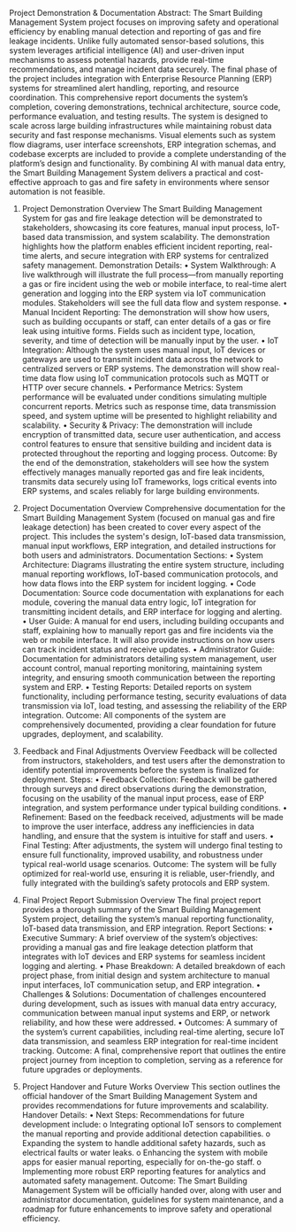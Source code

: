 Project Demonstration & Documentation
Abstract:
The Smart Building Management System project focuses on improving safety and operational efficiency by enabling manual detection and reporting of gas and fire leakage incidents. Unlike fully automated sensor-based solutions, this system leverages artificial intelligence (AI) and user-driven input mechanisms to assess potential hazards, provide real-time recommendations, and manage incident data securely. The final phase of the project includes integration with Enterprise Resource Planning (ERP) systems for streamlined alert handling, reporting, and resource coordination.
This comprehensive report documents the system’s completion, covering demonstrations, technical architecture, source code, performance evaluation, and testing results. The system is designed to scale across large building infrastructures while maintaining robust data security and fast response mechanisms. Visual elements such as system flow diagrams, user interface screenshots, ERP integration schemas, and codebase excerpts are included to provide a complete understanding of the platform’s design and functionality.
By combining AI with manual data entry, the Smart Building Management System delivers a practical and cost-effective approach to gas and fire safety in environments where sensor automation is not feasible.
1.	Project Demonstration Overview
The Smart Building Management System for gas and fire leakage detection will be demonstrated to stakeholders, showcasing its core features, manual input process, IoT-based data transmission, and system scalability. The demonstration highlights how the platform enables efficient incident reporting, real-time alerts, and secure integration with ERP systems for centralized safety management.
Demonstration Details:
•	System Walkthrough:
A live walkthrough will illustrate the full process—from manually reporting a gas or fire incident using the web or mobile interface, to real-time alert generation and logging into the ERP system via IoT communication modules. Stakeholders will see the full data flow and system response.
•	Manual Incident Reporting:
The demonstration will show how users, such as building occupants or staff, can enter details of a gas or fire leak using intuitive forms. Fields such as incident type, location, severity, and time of detection will be manually input by the user.
•	IoT Integration:
Although the system uses manual input, IoT devices or gateways are used to transmit incident data across the network to centralized servers or ERP systems. The demonstration will show real-time data flow using IoT communication protocols such as MQTT or HTTP over secure channels.
•	Performance Metrics:
System performance will be evaluated under conditions simulating multiple concurrent reports. Metrics such as response time, data transmission speed, and system uptime will be presented to highlight reliability and scalability.
•	Security & Privacy:
The demonstration will include encryption of transmitted data, secure user authentication, and access control features to ensure that sensitive building and incident data is protected throughout the reporting and logging process.
Outcome:
By the end of the demonstration, stakeholders will see how the system effectively manages manually reported gas and fire leak incidents, transmits data securely using IoT frameworks, logs critical events into ERP systems, and scales reliably for large building environments.
 
2.	Project Documentation Overview
Comprehensive documentation for the Smart Building Management System (focused on manual gas and fire leakage detection) has been created to cover every aspect of the project. This includes the system's design, IoT-based data transmission, manual input workflows, ERP integration, and detailed instructions for both users and administrators.
Documentation Sections:
•	System Architecture:
Diagrams illustrating the entire system structure, including manual reporting workflows, IoT-based communication protocols, and how data flows into the ERP system for incident logging.
•	Code Documentation:
Source code documentation with explanations for each module, covering the manual data entry logic, IoT integration for transmitting incident details, and ERP interface for logging and alerting.
•	User Guide:
A manual for end users, including building occupants and staff, explaining how to manually report gas and fire incidents via the web or mobile interface. It will also provide instructions on how users can track incident status and receive updates.
•	Administrator Guide:
Documentation for administrators detailing system management, user account control, manual reporting monitoring, maintaining system integrity, and ensuring smooth communication between the reporting system and ERP.
•	Testing Reports:
Detailed reports on system functionality, including performance testing, security evaluations of data transmission via IoT, load testing, and assessing the reliability of the ERP integration.
Outcome:
All components of the system are comprehensively documented, providing a clear foundation for future upgrades, deployment, and scalability.
 
3.	Feedback and Final Adjustments Overview
Feedback will be collected from instructors, stakeholders, and test users after the demonstration to identify potential improvements before the system is finalized for deployment.
Steps:
•	Feedback Collection:
Feedback will be gathered through surveys and direct observations during the demonstration, focusing on the usability of the manual input process, ease of ERP integration, and system performance under typical building conditions.
•	Refinement:
Based on the feedback received, adjustments will be made to improve the user interface, address any inefficiencies in data handling, and ensure that the system is intuitive for staff and users.
•	Final Testing:
After adjustments, the system will undergo final testing to ensure full functionality, improved usability, and robustness under typical real-world usage scenarios.
Outcome:
The system will be fully optimized for real-world use, ensuring it is reliable, user-friendly, and fully integrated with the building’s safety protocols and ERP system.
 
4.	Final Project Report Submission Overview
The final project report provides a thorough summary of the Smart Building Management System project, detailing the system’s manual reporting functionality, IoT-based data transmission, and ERP integration.
Report Sections:
•	Executive Summary:
A	brief overview of the system’s objectives: providing a manual gas and fire leakage detection platform that integrates with IoT devices and ERP systems for seamless incident logging and alerting.
•	Phase Breakdown:
A	detailed breakdown of each project phase, from initial design and system architecture to manual input interfaces, IoT communication setup, and ERP integration.
•	Challenges & Solutions:
Documentation of challenges encountered during development, such as issues with manual data entry accuracy, communication between manual input systems and ERP, or network reliability, and how these were addressed.
•	Outcomes:
A	summary of the system’s current capabilities, including real-time alerting, secure
IoT data transmission, and seamless ERP integration for real-time incident tracking.
Outcome:
A final, comprehensive report that outlines the entire project journey from inception to completion, serving as a reference for future upgrades or deployments.

5.	Project Handover and Future Works Overview
This section outlines the official handover of the Smart Building Management System and provides recommendations for future improvements and scalability.
Handover Details:
• Next Steps:
Recommendations for future development include: o Integrating optional IoT sensors to complement the manual reporting and provide additional detection capabilities.
o	Expanding the system to handle additional safety hazards, such as electrical faults or water leaks. o Enhancing the system with mobile apps for easier manual reporting, especially for on-the-go staff.
o	Implementing more robust ERP reporting features for analytics and automated safety management.
Outcome:
The Smart Building Management System will be officially handed over, along with user and administrator documentation, guidelines for system maintenance, and a roadmap for future enhancements to improve safety and operational efficiency.
